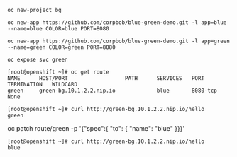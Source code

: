
```
oc new-project bg
```

```
oc new-app https://github.com/corpbob/blue-green-demo.git -l app=blue --name=blue COLOR=blue PORT=8080
```

```
oc new-app https://github.com/corpbob/blue-green-demo.git -l app=green --name=green COLOR=green PORT=8080
```
```
oc expose svc green
```

```
[root@openshift ~]# oc get route
NAME      HOST/PORT                  PATH      SERVICES   PORT       TERMINATION   WILDCARD
green     green-bg.10.1.2.2.nip.io             blue       8080-tcp                 None
```

```
[root@openshift ~]# curl http://green-bg.10.1.2.2.nip.io/hello
green
```
oc patch route/green -p '{"spec":{ "to": { "name": "blue" }}}'

```
[root@openshift ~]# curl http://green-bg.10.1.2.2.nip.io/hello
blue
```
